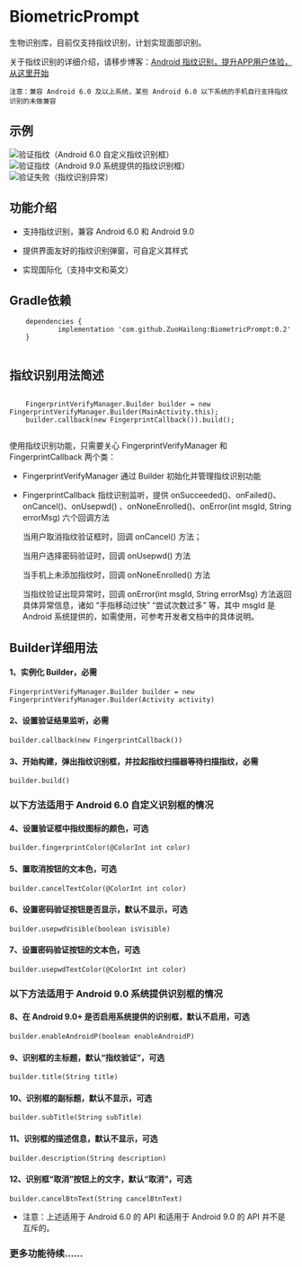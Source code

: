 # BiometricPrompt

生物识别库，目前仅支持指纹识别，计划实现面部识别。

关于指纹识别的详细介绍，请移步博客：[Android 指纹识别，提升APP用户体验，从这里开始](https://blog.csdn.net/hailong0529/article/details/95406183)

` 注意：兼容 Android 6.0 及以上系统，某些 Android 6.0 以下系统的手机自行支持指纹识别的未做兼容 `

## 示例

![验证指纹（Android 6.0 自定义指纹识别框）](https://raw.githubusercontent.com/ZuoHailong/BiometricPrompt/master/example/file/verifyM.png)
![验证指纹（Android 9.0 系统提供的指纹识别框）](https://raw.githubusercontent.com/ZuoHailong/BiometricPrompt/master/example/file/verifyP.png)
![验证失败（指纹识别异常）](https://raw.githubusercontent.com/ZuoHailong/BiometricPrompt/master/example/file/fail.png)

## 功能介绍

- 支持指纹识别，兼容 Android 6.0 和 Android 9.0

- 提供界面友好的指纹识别弹窗，可自定义其样式

- 实现国际化（支持中文和英文）

## Gradle依赖

```
    dependencies {
            implementation 'com.github.ZuoHailong:BiometricPrompt:0.2'
	}
	
```
## 指纹识别用法简述
```

    FingerprintVerifyManager.Builder builder = new FingerprintVerifyManager.Builder(MainActivity.this);
    builder.callback(new FingerprintCallback()).build();
    
```
使用指纹识别功能，只需要关心 FingerprintVerifyManager 和 FingerprintCallback 两个类：

- FingerprintVerifyManager 通过 Builder 初始化并管理指纹识别功能

- FingerprintCallback 指纹识别监听，提供 onSucceeded()、onFailed()、onCancel()、onUsepwd() 、onNoneEnrolled()、onError(int msgId, String errorMsg) 六个回调方法

    当用户取消指纹验证框时，回调 onCancel() 方法；
    
    当用户选择密码验证时，回调 onUsepwd() 方法
    
    当手机上未添加指纹时，回调 onNoneEnrolled() 方法
    
    当指纹验证出现异常时，回调 onError(int msgId, String errorMsg) 方法返回具体异常信息，诸如 “手指移动过快” “尝试次数过多” 等，其中 msgId 是 Android 系统提供的，如需使用，可参考开发者文档中的具体说明。
    
## Builder详细用法

#### 1、实例化 Builder，必需
```
FingerprintVerifyManager.Builder builder = new FingerprintVerifyManager.Builder(Activity activity)
```
#### 2、设置验证结果监听，必需
```
builder.callback(new FingerprintCallback())
```
#### 3、开始构建，弹出指纹识别框，并拉起指纹扫描器等待扫描指纹，必需
```
builder.build()
```
### 以下方法适用于 Android 6.0 自定义识别框的情况
#### 4、设置验证框中指纹图标的颜色，可选
```
builder.fingerprintColor(@ColorInt int color)
```
#### 5、置取消按钮的文本色，可选
```
builder.cancelTextColor(@ColorInt int color)
```
#### 6、设置密码验证按钮是否显示，默认不显示，可选
```
builder.usepwdVisible(boolean isVisible)
```
#### 7、设置密码验证按钮的文本色，可选
```
builder.usepwdTextColor(@ColorInt int color)
```
### 以下方法适用于 Android 9.0 系统提供识别框的情况
#### 8、在 Android 9.0+ 是否启用系统提供的识别框，默认不启用，可选
```
builder.enableAndroidP(boolean enableAndroidP)
```
#### 9、识别框的主标题，默认“指纹验证”，可选
```
builder.title(String title)
```
#### 10、识别框的副标题，默认不显示，可选
```
builder.subTitle(String subTitle)
```
#### 11、识别框的描述信息，默认不显示，可选
```
builder.description(String description)
```
#### 12、识别框“取消”按钮上的文字，默认“取消”，可选
```
builder.cancelBtnText(String cancelBtnText)
```

* 注意：上述适用于 Android 6.0 的 API 和适用于 Android 9.0 的 API 并不是互斥的。


### 更多功能待续……

